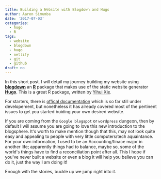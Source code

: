 ```yaml
---
title: Building a Website with Blogdown and Hugo
author: Aaron Simumba
date: '2017-07-03'
categories:
  - hugo
  - R
tags:
  - website
  - blogdown
  - hugo
  - netlify
  - git
  - github
draft: no
---
```


In this short post. I will detail my journey building my website using [__blogdown__](https://github/rstudio/blogdown) an [__R__](https://r-project.org) package that makes use of the static website generator [__Hugo__](https://gohugo.io). This is a great R package, written by [Yihui Xie](https://yihui.name/en). 

For starters, there is [offical documentation](https://bookdown.org/yihui/blogdown/) which is so far still under developement, but nonetheless it has already covered most of the pertinent issues to get you started buiding your own desired website. 

If you are coming from the `Google blogspot` or `wordpress` dungeon, then by default I will assume you are going to love this new introduction to the blogsphere. It's worth to make mention though that this, may not look quite easy and appealing to people with very little computers/tech aquaintance. For your own information, I used to be an Accounting/finace major in another life; apparently things had to balance, maybe so, some of the world's things have to find a reconciliation point after all. This I hope if you've never built a website or even a blog it will help you believe you can do it, just the way I am doing it!

Enough with the stories, buckle up we jump right into it.

